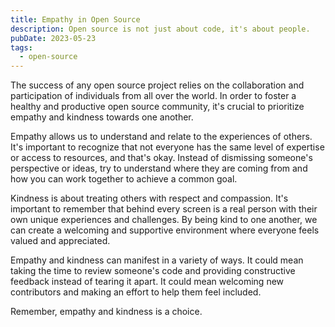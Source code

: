 ```yaml
---
title: Empathy in Open Source
description: Open source is not just about code, it's about people.
pubDate: 2023-05-23
tags:
  - open-source
---
```


The success of any open source project relies on the collaboration and participation of individuals from all over the world. In order to foster a healthy and productive open source community, it's crucial to prioritize empathy and kindness towards one another.

Empathy allows us to understand and relate to the experiences of others. It's important to recognize that not everyone has the same level of expertise or access to resources, and that's okay. Instead of dismissing someone's perspective or ideas, try to understand where they are coming from and how you can work together to achieve a common goal.

Kindness is about treating others with respect and compassion. It's important to remember that behind every screen is a real person with their own unique experiences and challenges. By being kind to one another, we can create a welcoming and supportive environment where everyone feels valued and appreciated.

Empathy and kindness can manifest in a variety of ways. It could mean taking the time to review someone's code and providing constructive feedback instead of tearing it apart. It could mean welcoming new contributors and making an effort to help them feel included.

Remember, empathy and kindness is a choice.
